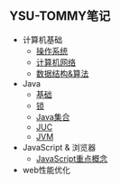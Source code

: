## YSU-TOMMY笔记
- 计算机基础
  - [操作系统](docs/a-1-操作系统.md)
  - [计算机网络](docs/a-2-计算机网络.md)
  - [数据结构&算法](docs/a-3-数据结构&算法.md)
- Java
  - [基础](docs/b-1-Java基础.md)
  - [锁](docs/b-2-锁.md)
  - [Java集合](docs/b-3-Java集合.md)
  - [JUC](docs/b-4-JUC.md)
  - [JVM](docs/b-5-JVM.md)
- JavaScript & 浏览器
  - [JavaScript重点概念](docs/c-1-JS重点概念.md)
- web性能优化
